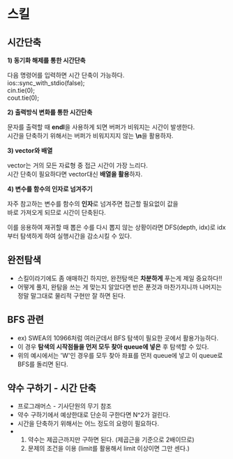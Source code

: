 # 스킬
## 시간단축
**1)  동기화 해제를 통한 시간단축**  
  
다음 명령어를 입력하면 시간 단축이 가능하다.  
ios::sync_with_stdio(false);  
cin.tie(0);  
cout.tie(0);  

**2)  출력방식 변화를 통한 시간단축**  
  
문자를 출력할 때 **endl**을 사용하게 되면 버퍼가 비워지는 시간이 발생한다.  
시간을 단축하기 위해서는 버퍼가 비워지지지 않는 **\n**을 활용하자.  

**3)  vector와 배열**  
  
vector는 거의 모든 자료형 중 접근 시간이 가장 느리다.   
시간 단축이 필요하다면 vector대신 **배열을 활용**하자.  

**4)  변수를 함수의 인자로 넘겨주기**  

자주 참고하는 변수를 함수의 **인자**로 넘겨주면 접근할 필요없이 값을  
바로 가져오게 되므로 시간이 단축된다.  
  
이를 응용하여 재귀할 때 뽑은 수를 다시 뽑지 않는 상황이라면 DFS(depth, idx)로 idx부터 탐색하게 하여 실행시간을 감소시킬 수 있다.  

## 완전탐색
- 스킬이라기에도 좀 애매하긴 하지만, 완전탐색은 **차분하게** 푸는게 제일 중요하다!!
- 어떻게 풀지, 완탐을 쓰는 게 맞는지 알았다면 반은 푼것과 마찬가지니까 나머지는 정말 말그대로 물리적 구현만 잘 하면 된다.

## BFS 관련
- ex) SWEA의 10966처럼 여러군데서 BFS 탐색이 필요한 곳에서 활용가능하다.
- 이 경우 **탐색의 시작점들을 먼저 모두 찾아 queue에 넣은** 후 탐색할 수 있다.
- 위의 예시에서는 'W'인 경우를 모두 찾아 좌표를 먼저 queue에 넣고 이 queue로 BFS를 돌리면 된다.

## 약수 구하기 - 시간 단축  
- 프로그래머스 - 기사단원의 무기 참조
- 약수 구하기에서 예상한대로 단순히 구한다면 N^2가 걸린다.
- 시간을 단축하기 위해서는 어느 정도의 요령이 필요하다.
- 1. 약수는 제곱근까지만 구하면 된다. (제곱근을 기준으로 2배이므로)
  2. 문제의 조건을 이용 (limit를 활용해서 limit 이상이면 그만 센다.)
